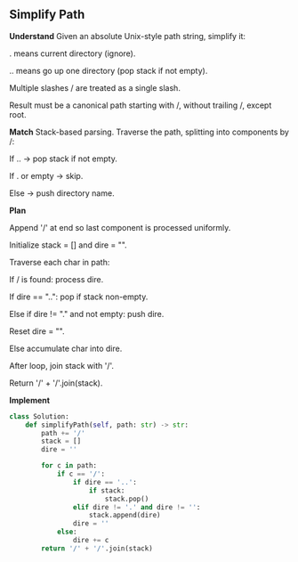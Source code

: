 ## Simplify Path
**Understand**
Given an absolute Unix-style path string, simplify it:

. means current directory (ignore).

.. means go up one directory (pop stack if not empty).

Multiple slashes / are treated as a single slash.

Result must be a canonical path starting with /, without trailing /, except root.

**Match**
Stack-based parsing. Traverse the path, splitting into components by /:

If .. → pop stack if not empty.

If . or empty → skip.

Else → push directory name.

**Plan**

Append '/' at end so last component is processed uniformly.

Initialize stack = [] and dire = "".

Traverse each char in path:

If / is found: process dire.

If dire == "..": pop if stack non-empty.

Else if dire != "." and not empty: push dire.

Reset dire = "".

Else accumulate char into dire.

After loop, join stack with '/'.

Return '/' + '/'.join(stack).

**Implement**
```py
class Solution:
    def simplifyPath(self, path: str) -> str:
        path += '/'
        stack = []
        dire = ''

        for c in path:
            if c == '/':
                if dire == '..':
                    if stack: 
                        stack.pop()
                elif dire != '.' and dire != '':
                    stack.append(dire)
                dire = ''
            else:
                dire += c
        return '/' + '/'.join(stack)
```